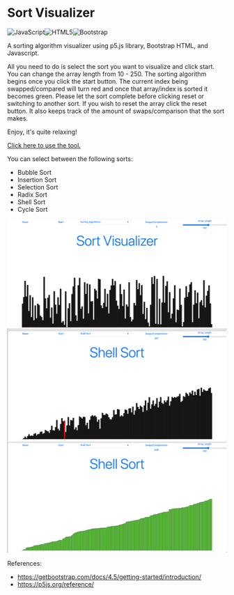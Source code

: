 # Sort Visualizer
<img alt="JavaScript" src="https://img.shields.io/badge/javascript-%23323330.svg?style=for-the-badge&logo=javascript&logoColor=%23F7DF1E"/><img alt="HTML5" src="https://img.shields.io/badge/html5-%23E34F26.svg?style=for-the-badge&logo=html5&logoColor=white"/><img alt="Bootstrap" src="https://img.shields.io/badge/bootstrap-%23563D7C.svg?style=for-the-badge&logo=bootstrap&logoColor=white"/>

A sorting algorithm visualizer using p5.js library, Bootstrap HTML, and Javascript.

All you need to do is select the sort you want to visualize and click start. You can change the array length from 10 - 250. The sorting algorithm begins once you click the start button. The current index being swapped/compared will turn red and once that array/index is sorted it becomes green. Please let the sort complete before clicking reset or switching to another sort. If you wish to reset the array click the reset button. It also keeps track of the amount of swaps/comparison that the sort makes.

Enjoy, it's quite relaxing!

[Click here to use the tool.](https://seijihosokawa.github.io/sortVisualizer/)

You can select between the following sorts:
  * Bubble Sort
  * Insertion Sort
  * Selection Sort
  * Radix Sort
  * Shell Sort
  * Cycle Sort


![Screenshot](images/sortVisualizer.png)
![Screenshot](images/sort.png)
![Screenshot](images/sortComplete.png)


References:
  * https://getbootstrap.com/docs/4.5/getting-started/introduction/
  * https://p5js.org/reference/
